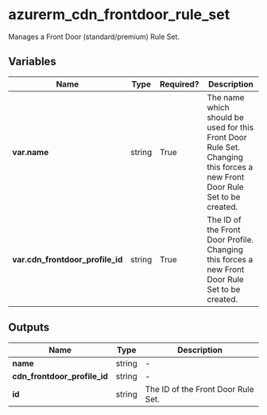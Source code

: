 # azurerm_cdn_frontdoor_rule_set

Manages a Front Door (standard/premium) Rule Set.

## Variables

| Name | Type | Required? |  Description |
| ---- | ---- | --------- |  ----------- |
| **var.name** | string | True | The name which should be used for this Front Door Rule Set. Changing this forces a new Front Door Rule Set to be created. | 
| **var.cdn_frontdoor_profile_id** | string | True | The ID of the Front Door Profile. Changing this forces a new Front Door Rule Set to be created. | 



## Outputs

| Name | Type | Description |
| ---- | ---- | --------- | 
| **name** | string  | - | 
| **cdn_frontdoor_profile_id** | string  | - | 
| **id** | string  | The ID of the Front Door Rule Set. | 